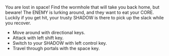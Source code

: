You are lost in space! Find the wormhole that will take you back home, but beware! The ENEMY is lurking around, and they want to eat your CORE. Luckily if you get hit, your trusty SHADOW is there to pick up the slack while you recover.

- Move around with directional keys.
- Attack with left shift key.
- Switch to your SHADOW with left control key.
- Travel through portals with the space key.